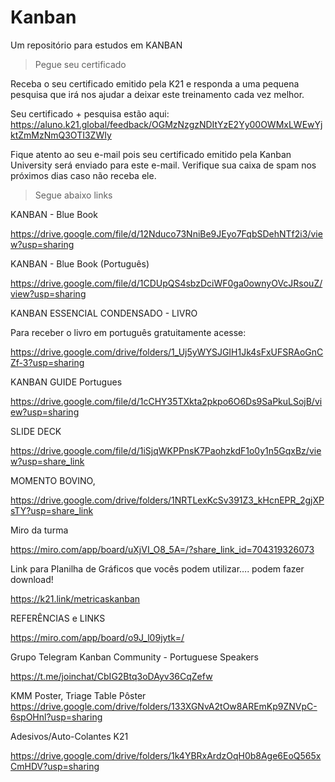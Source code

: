 # Kanban
Um repositório para estudos em KANBAN

> Pegue seu certificado

Receba o seu certificado emitido pela K21 e responda a uma pequena pesquisa que irá nos ajudar a deixar este treinamento cada vez melhor.

Seu certificado + pesquisa estão aqui: https://aluno.k21.global/feedback/OGMzNzgzNDItYzE2Yy00OWMxLWEwYjktZmMzNmQ3OTI3ZWIy

 

Fique atento ao seu e-mail pois seu certificado emitido pela Kanban University será enviado para este e-mail. Verifique sua caixa de spam nos próximos dias caso não receba ele.

 

> Segue abaixo links

 

KANBAN - Blue Book

https://drive.google.com/file/d/12Nduco73NniBe9JEyo7FqbSDehNTf2i3/view?usp=sharing

 

KANBAN - Blue Book (Português) 

https://drive.google.com/file/d/1CDUpQS4sbzDciWF0ga0ownyOVcJRsouZ/view?usp=sharing 

 

KANBAN ESSENCIAL CONDENSADO - LIVRO

Para receber o livro em português gratuitamente acesse: 

https://drive.google.com/drive/folders/1_Uj5yWYSJGIH1Jk4sFxUFSRAoGnCZf-3?usp=sharing

 

KANBAN GUIDE Portugues

https://drive.google.com/file/d/1cCHY35TXkta2pkpo6O6Ds9SaPkuLSojB/view?usp=sharing

 

SLIDE DECK

https://drive.google.com/file/d/1iSjqWKPPnsK7PaohzkdF1o0y1n5GqxBz/view?usp=share_link 

 

MOMENTO BOVINO, 

https://drive.google.com/drive/folders/1NRTLexKcSv391Z3_kHcnEPR_2gjXPsTY?usp=share_link

 

Miro da turma

https://miro.com/app/board/uXjVI_O8_5A=/?share_link_id=704319326073

 

Link para Planilha de Gráficos que vocês podem utilizar…. podem fazer download!

https://k21.link/metricaskanban

 

REFERÊNCIAS e LINKS

https://miro.com/app/board/o9J_l09jytk=/




Grupo Telegram Kanban Community - Portuguese Speakers

https://t.me/joinchat/CbIG2Btq3oDAyv36CqZefw

 

KMM Poster, Triage Table Pôster https://drive.google.com/drive/folders/133XGNvA2tOw8AREmKp9ZNVpC-6spOHnl?usp=sharing


Adesivos/Auto-Colantes K21

https://drive.google.com/drive/folders/1k4YBRxArdzOqH0b8Age6EoQ565xCmHDV?usp=sharing


